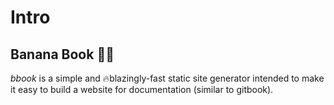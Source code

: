 
# Intro

## Banana Book 🍌🍌


*bbook* is a simple and 🔥blazingly-fast static site generator intended to make it easy to build a website for documentation (similar to gitbook).

